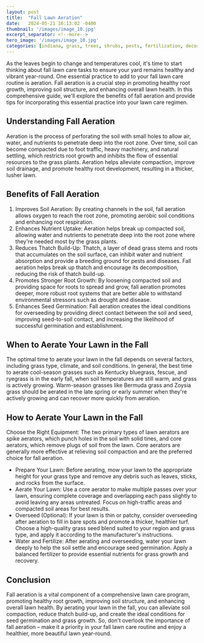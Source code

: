 ```yaml
---
layout: post
title:  "Fall Lawn Aeration"
date:   2024-05-21 16:13:02 -0400
thumbnail: '/images/image_10.jpg'
excerpt_separator: <!--more-->
hero_image: '/images/image_10.jpg'
categories: [indiana, grass, trees, shrubs, pests, fertilization, decoration, curb appeal, garden, flowers, recreation]
---
```

As the leaves begin to change and temperatures cool, it's time to start thinking about fall lawn care tasks to ensure your yard remains healthy and vibrant year-round. <!--more-->One essential practice to add to your fall lawn care routine is aeration. Fall aeration is a crucial step in promoting healthy root growth, improving soil structure, and enhancing overall lawn health. In this comprehensive guide, we'll explore the benefits of fall aeration and provide tips for incorporating this essential practice into your lawn care regimen.

## Understanding Fall Aeration
Aeration is the process of perforating the soil with small holes to allow air, water, and nutrients to penetrate deep into the root zone. Over time, soil can become compacted due to foot traffic, heavy machinery, and natural settling, which restricts root growth and inhibits the flow of essential resources to the grass plants. Aeration helps alleviate compaction, improve soil drainage, and promote healthy root development, resulting in a thicker, lusher lawn.

## Benefits of Fall Aeration
1. Improves Soil Aeration: By creating channels in the soil, fall aeration allows oxygen to reach the root zone, promoting aerobic soil conditions and enhancing root respiration.
2. Enhances Nutrient Uptake: Aeration helps break up compacted soil, allowing water and nutrients to penetrate deep into the root zone where they're needed most by the grass plants.
3. Reduces Thatch Build-Up: Thatch, a layer of dead grass stems and roots that accumulates on the soil surface, can inhibit water and nutrient absorption and provide a breeding ground for pests and diseases. Fall aeration helps break up thatch and encourage its decomposition, reducing the risk of thatch build-up.
4. Promotes Stronger Root Growth: By loosening compacted soil and providing space for roots to spread and grow, fall aeration promotes deeper, more robust root systems that are better able to withstand environmental stressors such as drought and disease.
5. Enhances Seed Germination: Fall aeration creates the ideal conditions for overseeding by providing direct contact between the soil and seed, improving seed-to-soil contact, and increasing the likelihood of successful germination and establishment.

## When to Aerate Your Lawn in the Fall
The optimal time to aerate your lawn in the fall depends on several factors, including grass type, climate, and soil conditions. In general, the best time to aerate cool-season grasses such as Kentucky bluegrass, fescue, and ryegrass is in the early fall, when soil temperatures are still warm, and grass is actively growing. Warm-season grasses like Bermuda grass and Zoysia grass should be aerated in the late spring or early summer when they're actively growing and can recover more quickly from aeration.

## How to Aerate Your Lawn in the Fall
Choose the Right Equipment: The two primary types of lawn aerators are spike aerators, which punch holes in the soil with solid tines, and core aerators, which remove plugs of soil from the lawn. Core aerators are generally more effective at relieving soil compaction and are the preferred choice for fall aeration.
* Prepare Your Lawn: Before aerating, mow your lawn to the appropriate height for your grass type and remove any debris such as leaves, sticks, and rocks from the surface.
* Aerate Your Lawn: Use a core aerator to make multiple passes over your lawn, ensuring complete coverage and overlapping each pass slightly to avoid leaving any areas untreated. Focus on high-traffic areas and compacted soil areas for best results.
* Overseed (Optional): If your lawn is thin or patchy, consider overseeding after aeration to fill in bare spots and promote a thicker, healthier turf. Choose a high-quality grass seed blend suited to your region and grass type, and apply it according to the manufacturer's instructions.
* Water and Fertilize: After aerating and overseeding, water your lawn deeply to help the soil settle and encourage seed germination. Apply a balanced fertilizer to provide essential nutrients for grass growth and recovery.

## Conclusion
Fall aeration is a vital component of a comprehensive lawn care program, promoting healthy root growth, improving soil structure, and enhancing overall lawn health. By aerating your lawn in the fall, you can alleviate soil compaction, reduce thatch build-up, and create the ideal conditions for seed germination and grass growth. So, don't overlook the importance of fall aeration – make it a priority in your fall lawn care routine and enjoy a healthier, more beautiful lawn year-round.
